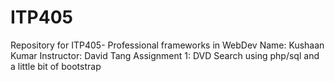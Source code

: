 # ITP405
Repository for ITP405- Professional frameworks in WebDev
Name: Kushaan Kumar
Instructor: David Tang
Assignment 1: DVD Search using php/sql and a little bit of bootstrap
